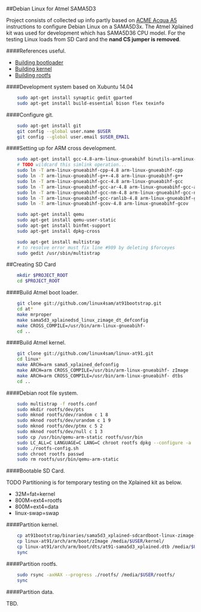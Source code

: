 ##Debian Linux for Atmel SAMA5D3

Project consists of collected up info partly based on [ACME Acqua A5](http://www.acmesystems.it/acqua) instructions to configure Debian Linux on a SAMA5D3x.  The Atmel Xplained kit was used for development which has SAMA5D36 CPU model.  For the testing Linux loads from SD Card and the **nand CS jumper is removed**.

####References useful.

- [Building bootloader](http://www.at91.com/linux4sam/bin/view/Linux4SAM/AT91Bootstrap)
- [Building kernel](http://www.at91.com/linux4sam/bin/view/Linux4SAM/LinuxKernel)
- [Building rootfs](http://www.acmesystems.it/emdebian_grip_armhf)

####Development system based on Xubuntu 14.04

```sh
    sudo apt-get install synaptic gedit gparted
    sudo apt-get install build-essential bison flex texinfo
```

####Configure git.

```sh
    sudo apt-get install git
    git config --global user.name $USER
    git config --global user.email $USER_EMAIL
```

####Setting up for ARM cross development.

```sh
    sudo apt-get install gcc-4.8-arm-linux-gnueabihf binutils-armlinux-gnueabihf
    # TODO wildcard this simlink operation...
    sudo ln -T arm-linux-gnueabihf-cpp-4.8 arm-linux-gnueabihf-cpp
    sudo ln -T arm-linux-gnueabihf-g++-4.8 arm-linux-gnueabihf-g++
    sudo ln -T arm-linux-gnueabihf-gcc-4.8 arm-linux-gnueabihf-gcc
    sudo ln -T arm-linux-gnueabihf-gcc-ar-4.8 arm-linux-gnueabihf-gcc-ar
    sudo ln -T arm-linux-gnueabihf-gcc-nm-4.8 arm-linux-gnueabihf-gcc-nm
    sudo ln -T arm-linux-gnueabihf-gcc-ranlib-4.8 arm-linux-gnueabihf-gcc-ranlib
    sudo ln -T arm-linux-gnueabihf-gcov-4.8 arm-linux-gnueabihf-gcov
```

```sh
    sudo apt-get install qemu
    sudo apt-get install qemu-user-static
    sudo apt-get install binfmt-support
    sudo apt-get install dpkg-cross
```

```sh
    sudo apt-get install multistrap
    # to resolve error must fix line #989 by deleting $forceyes
    sudo gedit /usr/sbin/multistrap
```

##Creating SD Card

```sh
    mkdir $PROJECT_ROOT
    cd $PROJECT_ROOT
```

####Build Atmel boot loader.

```sh
    git clone git://github.com/linux4sam/at91bootstrap.git
    cd at*
    make mrproper
    make sama5d3_xplainedsd_linux_zimage_dt_defconfig
    make CROSS_COMPILE=/usr/bin/arm-linux-gnueabihf-
    cd ..
```

####Build Atmel kernel.

```sh
    git clone git://github.com/linux4sam/linux-at91.git
    cd linux*
    make ARCH=arm sama5_xplained_defconfig
    make ARCH=arm CROSS_COMPILE=/usr/bin/arm-linux-gnueabihf- zImage
    make ARCH=arm CROSS_COMPILE=/usr/bin/arm-linux-gnueabihf- dtbs
    cd ..
```

####Debian root file system.

```sh
    sudo multistrap -f rootfs.conf
    sudo mkdir rootfs/dev/pts
    sudo mknod rootfs/dev/random c 1 8
    sudo mknod rootfs/dev/urandom c 1 9
    sudo mknod rootfs/dev/ptmx c 5 2
    sudo mknod rootfs/dev/null c 1 3
    sudo cp /usr/bin/qemu-arm-static rootfs/usr/bin
    sudo LC_ALL=C LANGUAGE=C LANG=C chroot rootfs dpkg --configure -a
    sudo ./rootfs-config.sh
    sudo chroot rootfs passwd
    sudo rm rootfs/usr/bin/qemu-arm-static
```

####Bootable SD Card.

TODO Partitioning is for temporary testing on the Xplained kit as below.

- 32M=fat=kernel
- 800M=ext4=rootfs
- 800M=ext4=data
- linux-swap=swap

####Partition kernel.

```sh
    cp at91bootstrap/binaries/sama5d3_xplained-sdcardboot-linux-zimage-dt-3.6.2.bin /media/$USER/kernel/boot.bin
    cp linux-at91/arch/arm/boot/zImage /media/$USER/kernel/
    cp linux-at91/arch/arm/boot/dts/at91-sama5d3_xplained.dtb /media/$USER/kernel/
    sync
```

####Partition rootfs.

```sh
    sudo rsync -axHAX --progress ./rootfs/ /media/$USER/rootfs/
    sync
```

####Partition data.

TBD.

